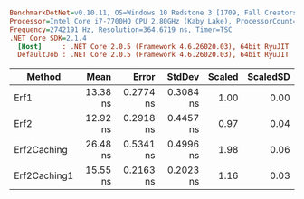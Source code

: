 ``` ini

BenchmarkDotNet=v0.10.11, OS=Windows 10 Redstone 3 [1709, Fall Creators Update] (10.0.16299.125)
Processor=Intel Core i7-7700HQ CPU 2.80GHz (Kaby Lake), ProcessorCount=8
Frequency=2742191 Hz, Resolution=364.6719 ns, Timer=TSC
.NET Core SDK=2.1.4
  [Host]     : .NET Core 2.0.5 (Framework 4.6.26020.03), 64bit RyuJIT
  DefaultJob : .NET Core 2.0.5 (Framework 4.6.26020.03), 64bit RyuJIT


```
|       Method |     Mean |     Error |    StdDev | Scaled | ScaledSD |
|------------- |---------:|----------:|----------:|-------:|---------:|
|         Erf1 | 13.38 ns | 0.2774 ns | 0.3084 ns |   1.00 |     0.00 |
|         Erf2 | 12.92 ns | 0.2918 ns | 0.4457 ns |   0.97 |     0.04 |
|  Erf2Caching | 26.48 ns | 0.5341 ns | 0.4996 ns |   1.98 |     0.06 |
| Erf2Caching1 | 15.55 ns | 0.2163 ns | 0.2023 ns |   1.16 |     0.03 |
